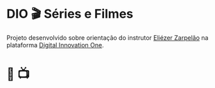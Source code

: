 # DIO :clapper: Séries e Filmes

Projeto desenvolvido sobre orientação do instrutor [Eliézer Zarpelão](https://github.com/elizarp) na plataforma [Digital Innovation One](https://digitalinnovation.one/).

# :movie_camera: :tv:
